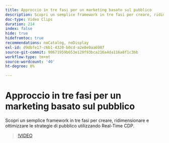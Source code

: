 ```yaml
---
title: Approccio in tre fasi per un marketing basato sul pubblico
description: Scopri un semplice framework in tre fasi per creare, ridimensionare e ottimizzare le strategie di pubblico utilizzando Real-Time CDP.
doc-type: Video Clips
duration: 214
index: false
hide: true
hidefromtoc: true
recommendations: noCatalog, noDisplay
exl-id: d9dbfe17-c6b1-4320-b0cd-a2e8e0aa6987
source-git-commit: 90671959b653e120f93bca216a4da116a8f1c3bb
workflow-type: tm+mt
source-wordcount: '40'
ht-degree: 0%

---
```


# Approccio in tre fasi per un marketing basato sul pubblico

Scopri un semplice framework in tre fasi per creare, ridimensionare e ottimizzare le strategie di pubblico utilizzando Real-Time CDP.

<!-- 72_S508_3442517_213_threephased-approach-to-audiencedriven-marketing -->
>[!VIDEO](https://video.tv.adobe.com/v/3462998/?learn=on&enablevpops=true&captions=ita)
